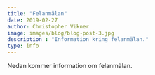 ```yaml
---
title: "Felanmälan"
date: 2019-02-27
author: Christopher Vikner
image: images/blog/blog-post-3.jpg
description : "Information kring felanmälan."
type: info
---
```


Nedan kommer information om felanmälan.